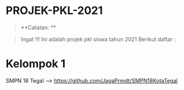 # PROJEK-PKL-2021
> **Catatan: **

> Ingat !!!
> Ini adalah projek pkl siswa tahun 2021
> Berikut daftar :
# Kelompok 1
SMPN 18 Tegal --> https://github.com/JagaPrmdt/SMPN18KotaTegal



